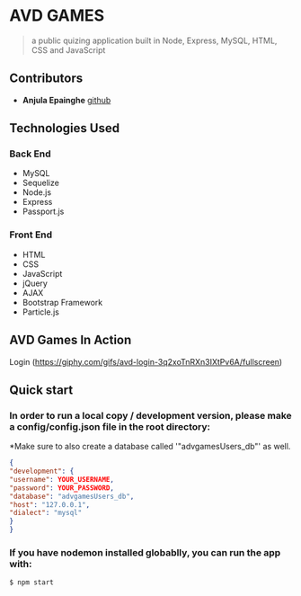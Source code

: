 # AVD GAMES
> a public quizing application built in Node, Express, MySQL, HTML, CSS and JavaScript

## Contributors
* **Anjula Epainghe** [github](https://github.com/mlanjula94)


## Technologies Used
### Back End
- MySQL
- Sequelize
- Node.js
- Express
- Passport.js

### Front End
- HTML
- CSS
- JavaScript
- jQuery
- AJAX
- Bootstrap Framework
- Particle.js


## AVD Games In Action
Login (https://giphy.com/gifs/avd-login-3q2xoTnRXn3IXtPv6A/fullscreen)




## Quick start

### In order to run a local copy / development version, please make a config/config.json file in the root directory:

*Make sure to also create a database called '"advgamesUsers_db"' as well.
```json
{
"development": {
"username": YOUR_USERNAME,
"password": YOUR_PASSWORD,
"database": "advgamesUsers_db",
"host": "127.0.0.1",
"dialect": "mysql"
}
}
```

### If you have nodemon installed globablly, you can run the app with:
``` shell
$ npm start
```

